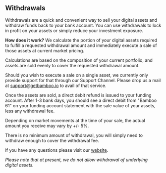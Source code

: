 ## Withdrawals
Withdrawals are a quick and convenient way to sell your digital assets and withdraw funds back to your bank account. You can use withdrawals to lock in profit on your assets or simply reduce your investment exposure.

**How does it work?**
We calculate the portion of your digital assets required to fulfill a requested withdrawal amount and immediately execute a sale of those assets at current market pricing.

Calculations are based on the composition of your current portfolio, and assets are sold evenly to cover the requested withdrawal amount.

Should you wish to execute a sale on a single asset, we currently only provide support for that through our Support Channel. Please drop us a mail at support@getbamboo.io to avail of that service.

Once the assets are sold, a direct debit refund is issued to your funding account. After 1-3 bank days, you should see a direct debit from "Bamboo 61" on your funding account statement with the sale value of your assets, less any withdrawal fee.


Depending on market movements at the time of your sale, the actual amount you receive may vary by +/- 5%.

There is no minimum amount of withdrawal, you will simply need to withdraw enough to cover the withdrawal fee.
            
If you have any questions please visit our [website](https://www.getbamboo.io).

_Please note that at present, we do not allow withdrawal of underlying digital assets._

